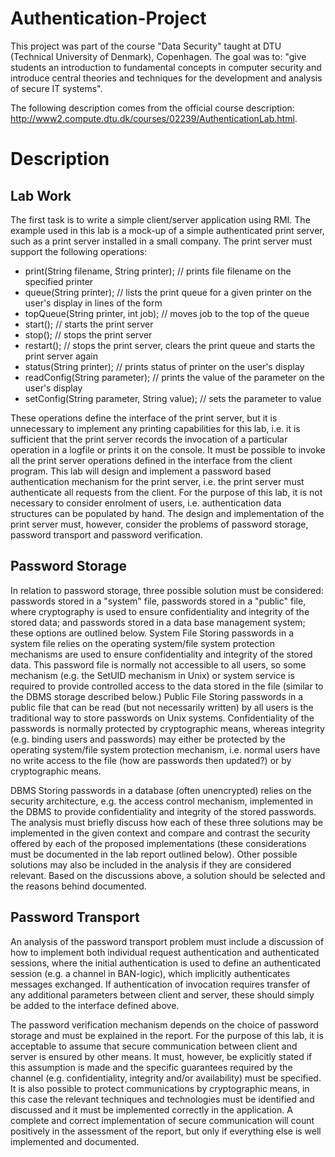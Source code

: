 # Authentication-Project
This project was part of the course "Data Security" taught at DTU (Technical University of Denmark), Copenhagen.
The goal was to: "give students an introduction to fundamental concepts in computer security and introduce central theories and techniques for the development and analysis of secure IT systems".

The following description comes from the official course description: http://www2.compute.dtu.dk/courses/02239/AuthenticationLab.html.

# Description
## Lab Work

The first task is to write a simple client/server application using RMI. The example used in this lab is a mock-up of a simple authenticated print server, such as a print server installed in a small company. 
The print server must support the following operations:
- print(String filename, String printer);   // prints file filename on the specified printer
- queue(String printer);   // lists the print queue for a given printer on the user's display in lines of the form <job number>   <file name>
- topQueue(String printer, int job);   // moves job to the top of the queue
- start();   // starts the print server
- stop();   // stops the print server
- restart();   // stops the print server, clears the print queue and starts the print server again
- status(String printer);  // prints status of printer on the user's display
- readConfig(String parameter);   // prints the value of the parameter on the user's display
- setConfig(String parameter, String value);   // sets the parameter to value

These operations define the interface of the print server, but it is unnecessary to implement any printing capabilities for this lab, i.e. it is sufficient that the print server records the invocation of a particular operation in a logfile or prints it on the console. It must be possible to invoke all the print server operations defined in the interface from the client program.
This lab will design and implement a password based authentication mechanism for the print server, i.e. the print server must authenticate all requests from the client. For the purpose of this lab, it is not necessary to consider enrolment of users, i.e. authentication data structures can be populated by hand. The design and implementation of the print server must, however, consider the problems of password storage, password transport and password verification.
  
## Password Storage
In relation to password storage, three possible solution must be considered: passwords stored in a "system" file, passwords stored in a "public" file, where cryptography is used to ensure confidentiality and integrity of the stored data; and passwords stored in a data base management system; these options are outlined below.
System File Storing passwords in a system file relies on the operating system/file system protection mechanisms are used to ensure confidentiality and integrity of the stored data. This password file is normally not accessible to all users, so some mechanism (e.g. the SetUID mechanism in Unix) or system service is required to provide controlled access to the data stored in the file (similar to the DBMS storage described below.)
Public File Storing passwords in a public file that can be read (but not necessarily written) by all users is the traditional way to store passwords on Unix systems. Confidentiality of the passwords is normally protected by cryptographic means, whereas integrity (e.g. binding users and passwords) may either be protected by the operating system/file system protection mechanism, i.e. normal users have no write access to the file (how are passwords then updated?) or by cryptographic means.

DBMS Storing passwords in a database (often unencrypted) relies on the security architecture, e.g. the access control mechanism, implemented in the DBMS to provide confidentiality and integrity of the stored passwords.
The analysis must briefly discuss how each of these three solutions may be implemented in the given context and compare and contrast the security offered by each of the proposed implementations (these considerations must be documented in the lab report outlined below). Other possible solutions may also be included in the analysis if they are considered relevant. Based on the discussions above, a solution should be selected and the reasons behind documented.

## Password Transport
An analysis of the password transport problem must include a discussion of how to implement both individual request authentication and authenticated sessions, where the initial authentication is used to define an authenticated session (e.g. a channel in BAN-logic), which implicitly authenticates messages exchanged. If authentication of invocation requires transfer of any additional parameters between client and server, these should simply be added to the interface defined above.

The password verification mechanism depends on the choice of password storage and must be explained in the report.
For the purpose of this lab, it is acceptable to assume that secure communication between client and server is ensured by other means. It must, however, be explicitly stated if this assumption is made and the specific guarantees required by the channel (e.g. confidentiality, integrity and/or availability) must be specified. It is also possible to protect communications by cryptographic means, in this case the relevant techniques and technologies must be identified and discussed and it must be implemented correctly in the application. A complete and correct implementation of secure communication will count positively in the assessment of the report, but only if everything else is well implemented and documented.
